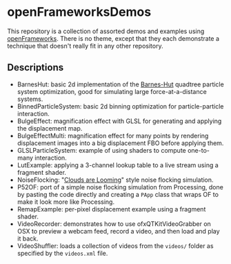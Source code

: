 # openFrameworksDemos

This repository is a collection of assorted demos and examples using [openFrameworks](http://openframeworks.cc/). There is no theme, except that they each demonstrate a technique that doesn't really fit in any other repository.

## Descriptions

* BarnesHut: basic 2d implementation of the [Barnes-Hut](https://en.wikipedia.org/wiki/Barnes%E2%80%93Hut_simulation) quadtree particle system optimization, good for simulating large force-at-a-distance systems.
* BinnedParticleSystem: basic 2d binning optimization for particle-particle interaction.
* BulgeEffect: magnification effect with GLSL for generating and applying the displacement map.
* BulgeEffectMulti: magnification effect for many points by rendering displacement images into a big displacement FBO before applying them.
* GLSLParticleSystem: example of using shaders to compute one-to-many interaction.
* LutExample: applying a 3-channel lookup table to a live stream using a fragment shader.
* NoiseFlocking: "[Clouds are Looming](http://www.openprocessing.org/sketch/6753)" style noise flocking simulation.
* P52OF: port of a simple noise flocking simulation from Processing, done by pasting the code directly and creating a `PApp` class that wraps OF to make it look more like Processing.
* RemapExample: per-pixel displacement example using a fragment shader.
* VideoRecorder: demonstrates how to use ofxQTKitVideoGrabber on OSX to preview a webcam feed, record a video, and then load and play it back.
* VideoShuffler: loads a collection of videos from the `videos/` folder as specified by the `videos.xml` file.